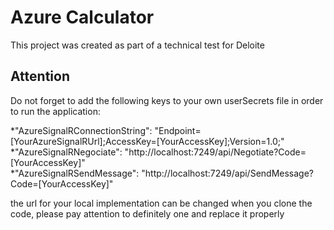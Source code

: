 # Azure Calculator

This project was created as part of a technical test for Deloite

## Attention

Do not forget to add the following keys to your own userSecrets file in order to run the application:

*"AzureSignalRConnectionString": "Endpoint=[YourAzureSignalRUrl];AccessKey=[YourAccessKey];Version=1.0;" 
*"AzureSignalRNegociate": "http://localhost:7249/api/Negotiate?Code=[YourAccessKey]"  
*"AzureSignalRSendMessage": "http://localhost:7249/api/SendMessage?Code=[YourAccessKey]"
  
the url for your local implementation can be changed when you clone the code, please pay attention to definitely one and replace it properly
